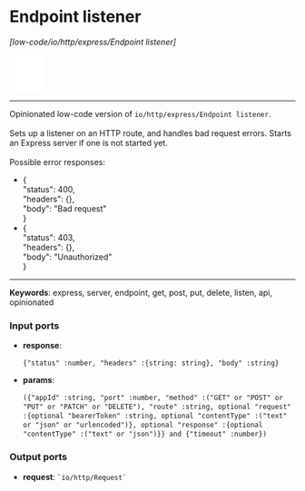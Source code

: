 # Endpoint listener

_[low-code/io/http/express/Endpoint listener]_

![icon](</assets/icons/47baa0d3-adcc-4071-8ab3-768676771342.png>)

---

Opinionated low-code version of `io/http/express/Endpoint listener`.<br>
<br>
Sets up a listener on an HTTP route, and handles bad request errors. Starts an Express server if one is not started yet.<br>
<br>
Possible error responses:<br>
* {<br>
    "status": 400,<br>
    "headers": {},<br>
    "body": "Bad request"<br>
  }<br>
* {<br>
    "status": 403,<br>
    "headers": {},<br>
    "body": "Unauthorized"<br>
  }<br>

---

__Keywords__: express, server, endpoint, get, post, put, delete, listen, api, opinionated

### Input ports

* __response__: 
    ```
    {"status" :number, "headers" :{string: string}, "body" :string}
    ```


* __params__: 
    ```
    ({"appId" :string, "port" :number, "method" :("GET" or "POST" or "PUT" or "PATCH" or "DELETE"), "route" :string, optional "request" :{optional "bearerToken" :string, optional "contentType" :("text" or "json" or "urlencoded")}, optional "response" :{optional "contentType" :("text" or "json")}} and {"timeout" :number})
    ```

### Output ports

* __request__: `` `io/http/Request` ``

